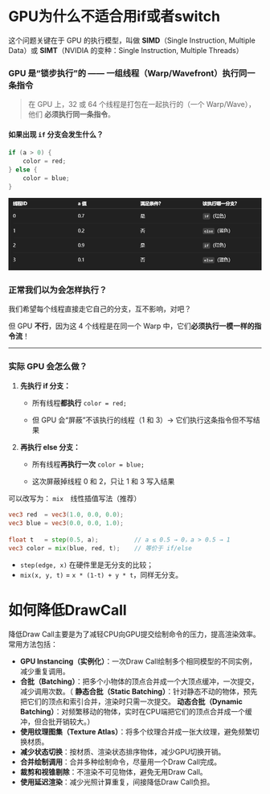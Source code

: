 
# GPU为什么不适合用if或者switch
这个问题关键在于 GPU 的执行模型，叫做 **SIMD**（Single Instruction, Multiple Data）或 **SIMT**（NVIDIA 的变种：Single Instruction, Multiple Threads）

### GPU 是“锁步执行”的 —— 一组线程（Warp/Wavefront）执行同一条指令

> 在 GPU 上，32 或 64 个线程是打包在一起执行的（一个 Warp/Wave），他们 **必须执行同一条指令**。

#### 如果出现 `if` 分支会发生什么？

```cpp
if (a > 0) {     
	color = red; 
} else {     
	color = blue; 
}
```

![输入图片说明](/imgs/2025-07-14/Tj3ZjRISqyVcSAzq.png)

### 正常我们以为会怎样执行？

我们希望每个线程直接走它自己的分支，互不影响，对吧？

但 GPU **不行**，因为这 4 个线程是在同一个 Warp 中，它们**必须执行一模一样的指令流**！

----------

### 实际 GPU 会怎么做？

1.  **先执行 if 分支：**
    
    -   所有线程**都执行** `color = red;`
        
    -   但 GPU 会“屏蔽”不该执行的线程（1 和 3）→ 它们执行这条指令但不写结果
        
2.  **再执行 else 分支：**
    
    -   所有线程**再执行一次** `color = blue;`
        
    -   这次屏蔽掉线程 0 和 2，只让 1 和 3 写入结果

可以改写为：
`mix` 线性插值写法（推荐）

```glsl
vec3 red  = vec3(1.0, 0.0, 0.0);
vec3 blue = vec3(0.0, 0.0, 1.0);

float t   = step(0.5, a);          // a ≤ 0.5 → 0，a > 0.5 → 1
vec3 color = mix(blue, red, t);    // 等价于 if/else
```
-   `step(edge, x)` 在硬件里是无分支的比较；
-   `mix(x, y, t)` = `x * (1‑t) + y * t`，同样无分支。


# 如何降低DrawCall
降低Draw Call主要是为了减轻CPU向GPU提交绘制命令的压力，提高渲染效率。常用方法包括：

-   **GPU Instancing（实例化）**：一次Draw Call绘制多个相同模型的不同实例，减少重复调用。
-   **合批（Batching）**：把多个小物体的顶点合并成一个大顶点缓冲，一次提交，减少调用次数。（
 **静态合批（Static Batching）**：针对静态不动的物体，预先把它们的顶点和索引合并，渲染时只需一次提交。
 **动态合批（Dynamic Batching）**：对频繁移动的物体，实时在CPU端把它们的顶点合并成一个缓冲，但合批开销较大。）
-   **使用纹理图集（Texture Atlas）**：将多个纹理合并成一张大纹理，避免频繁切换材质。
-   **减少状态切换**：按材质、渲染状态排序物体，减少GPU切换开销。
-   **合并绘制调用**：合并多种绘制命令，尽量用一个Draw Call完成。
-   **裁剪和视锥剔除**：不渲染不可见物体，避免无用Draw Call。
-   **使用延迟渲染**：减少光照计算重复，间接降低Draw Call负担。
<!--stackedit_data:
eyJoaXN0b3J5IjpbODYxNTM2NjUwLC0yNzU4NzgyMjRdfQ==
-->